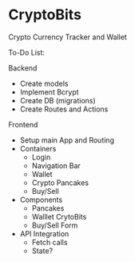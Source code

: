 # CryptoBits
Crypto Currency Tracker and Wallet 

To-Do List:

Backend
- Create models
- Implement Bcrypt
- Create DB (migrations)
- Create Routes and Actions

Frontend
- Setup main App and Routing 
- Containers
    - Login
    - Navigation Bar
    - Wallet
    - Crypto Pancakes
    - Buy/Sell
- Components
    - Pancakes
    - Walllet CrytoBits
    - Buy/Sell Form
- API Integration
    - Fetch calls
    - State?
